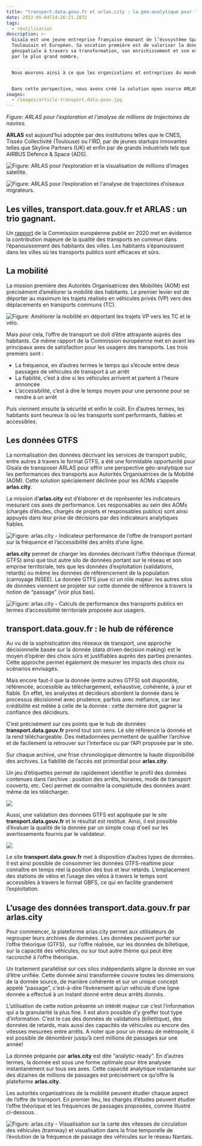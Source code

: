 ```yaml
---
title: "transport.data.gouv.fr et arlas.city : la géo-analytique pour les villes"
date: 2022-05-04T14:26:21.207Z
tags:
  - réutilisation
description: >-
  Gisaïa est une jeune entreprise française émanant de l’écosystème Spatial
  Toulousain et Européen. Sa vocation première est de valoriser la donnée
  géospatiale à travers sa transformation, son enrichissement et son exploration
  par le plus grand nombre. 


  Nous œuvrons ainsi à ce que les organisations et entreprises du monde entier puissent pleinement bénéficier de la valeur ajoutée nichée dans les données géospatiales et souvent inexploitées du fait de la complexité et de la volumétrie de cette dernière. 


  Dans cette perspective, nous avons créé la solution open source ARLAS. La solution allie technologies big data et géo-analytique pour offrir une toute nouvelle approche dans l’exploration et l’analyse de données référencées dans l’espace et dans le temps.
images:
  - /images/article-transport.data.gouv.jpg
---
```

*Figure: ARLAS pour l’exploration et l'analyse de millions de trajectoires de navires.*



**ARLAS** est aujourd’hui adoptée par des institutions telles que le CNES, Tisséo Collectivité (Toulouse) ou l’IRD, par de jeunes startups innovantes telles que Skyline Partners (UK) et enfin par de grands industriels tels que AIRBUS Defence & Space (ADS). 

![Figure: ARLAS pour l’exploration et la visualisation de millions d‘images satellite.](/images/article-transport.data.gouv1.jpg "Figure: ARLAS pour l’exploration et la visualisation de millions d‘images satellite.")



![Figure: ARLAS pour l’exploration et l'analyse de trajectoires d’oiseaux migrateurs.](/images/article-transport.data.gouv2.jpg "Figure: ARLAS pour l’exploration et l'analyse de trajectoires d’oiseaux migrateurs.")





## Les villes, transport.data.gouv.fr et ARLAS : un trio gagnant.

Un [rapport](https://ec.europa.eu/regional_policy/en/information/publications/reports/2020/report-on-the-quality-of-life-in-european-cities) de la Commission européenne publié en 2020 met en évidence la contribution majeure de la qualité des transports en commun dans l’épanouissement des habitants des villes. Les habitants s’épanouissent dans les villes où les transports publics sont efficaces et sûrs.

## La mobilité

La mission première des Autorités Organisatrices des Mobilités (AOM) est précisément d’améliorer la mobilité des habitants. Le premier levier est de déporter au maximum les trajets réalisés en véhicules privés (VP) vers des déplacements en transports communs (TC). 

![Figure: Améliorer la mobilité en déportant les trajets VP vers les TC et le vélo.](/images/article-transport.data.gouv3.jpg "Figure: Améliorer la mobilité en déportant les trajets VP vers les TC et le vélo.")





Mais pour cela, l’offre de transport se doit d’être attrayante auprès des habitants. Ce même rapport de la Commission européenne met en avant les principaux axes de satisfaction pour les usagers des transports. Les trois premiers sont :

* La fréquence, en d’autres termes le temps qui s’écoule entre deux passages de véhicules de transport à un arrêt
* La fiabilité, c’est à dire si les véhicules arrivent et partent à l’heure annoncée
* L’accessibilité, c’est à dire le temps moyen pour une personne pour se rendre à un arrêt

Puis viennent ensuite la sécurité et enfin le coût. En d’autres termes, les habitants sont heureux là où les transports sont performants, fiables et accessibles.


## Les données GTFS

La normalisation des données décrivant les services de transport public, entre autres à travers le format GTFS, a été une formidable opportunité pour Gisaïa de transposer ARLAS pour offrir une perspective géo-analytique sur les performances des transports aux Autorités Organisatrices de la Mobilité (AOM). Cette solution spécialement déclinée pour les AOMs s’appelle **arlas.city**.

La mission d’**arlas.city** est d’élaborer et de représenter les indicateurs mesurant ces axes de performance. Les responsables au sein des AOMs (chargés d’études, chargés de projets et responsables publics) sont ainsi appuyés dans leur prise de décisions par des indicateurs analytiques fiables.

![Figure: arlas.city - Indicateur performance de l’offre de transport portant sur la fréquence et l’accessibilité des arrêts d’une ligne.](/images/article-transport.data.gouv4.jpg "Figure: arlas.city - Indicateur performance de l’offre de transport portant sur la fréquence et l’accessibilité des arrêts d’une ligne.")





**arlas.city** permet de charger les données décrivant l’offre théorique (format GTFS) ainsi que tout autre silo de données portant sur le réseau et son emprise territoriale, tels que les données d’exploitation (validations,  retards) ou même les données de référencement de la population (carroyage INSEE). La donnée GTFS joue ici un rôle majeur: les autres silos de données viennent se projeter sur cette donnée de référence à travers la notion de “passage” (voir plus bas).

![Figure: arlas.city - Calculs de performance des transports publics en termes d’accessibilité territoriale proposée aux usagers.](/images/article-transport.data.gouv5.jpg "Figure: arlas.city - Calculs de performance des transports publics en termes d’accessibilité territoriale proposée aux usagers.")

## transport.data.gouv.fr : le hub de référence

Au vu de la sophistication des réseaux de transport, une approche décisionnelle basée sur la donnée (data driven decision making) est le moyen d’opérer des choix sûrs et justifiables auprès des parties prenantes. Cette approche permet également de mesurer les impacts des choix ou scénarios envisagés.

Mais encore faut-il que la donnée (entre autres GTFS) soit disponible, référencée, accessible au téléchargement, exhaustive, cohérente, à jour et fiable. En effet, les analystes et décideurs abordent la donnée dans le processus décisionnel avec prudence, parfois avec méfiance, car leur crédibilité est mêlée à celle de la donnée : cette dernière doit gagner la confiance des décideurs.

C’est précisément sur ces points que le hub de données **transport.data.gouv.fr** prend tout son sens. Le site référence la donnée et la rend téléchargeable. Des métadonnées permettent de qualifier l’archive et de facilement la retrouver sur l’interface ou par l’API proposée par le site.

Sur chaque archive, une frise chronologique démontre la haute disponibilité des archives. La fiabilité de l’accès est primordial pour **arlas.city**.

Un jeu d’étiquettes permet de rapidement identifier le profil des données contenues dans l’archive : position des arrêts, horaires, mode de transport couverts, etc. Ceci permet de connaître la complétude des données avant même de les télécharger.

![](/images/article-transport.data.gouv6.jpg)

Aussi, une validation des données GTFS est appliquée par le site **transport.data.gouv.fr** et le résultat est restitué. Ainsi, il est possible d’évaluer la qualité de la donnée par un simple coup d'oeil sur les avertissements fournis par le validateur.

![](/images/article-transport.data.gouv7.jpg)

Le site **transport.data.gouv.fr** met à disposition d’autres types de données.
Il est ainsi possible de consommer les données GTFS-realtime pour connaître en temps réel la position des bus et leur retards. L’emplacement des stations de vélos et l’usage des vélos à travers le temps sont accessibles à travers le format GBFS, ce qui en facilite grandement l’exploitation.

## L’usage des données transport.data.gouv.fr par arlas.city

Pour commencer, la plateforme arlas.city permet aux utilisateurs de regrouper leurs archives de données. Les données peuvent porter sur l’offre théorique (GTFS),  sur l’offre réalisée, sur les données de billetique, sur la capacité des véhicules, ou sur tout autre thème qui peut être raccroché à l’offre théorique. 

Un traitement parallélisé sur ces silos indépendants aligne la donnée en vue d’être unifiée. Cette donnée ainsi transformée couvre toutes les dimensions de la donnée source, de manière cohérente et sur un unique concept appelé “passage”, c'est-à-dire l’évènement qu’un véhicule d’une ligne donnée a effectué à un instant donné entre deux arrêts donnés. 

L’utilisation de cette notion présente un intérêt majeur car c’est l’information qui a la granularité la plus fine. Il est alors possible d’y greffer tout type d’information. C’est le cas des données de validations (billettique), des données de retards, mais aussi des capacités de véhicules ou encore des vitesses mesurées entre arrêts. A noter que pour un réseau de métropole, il est possible de dénombrer jusqu’à cent millions de passages sur une année!

La donnée préparée par **arlas.city** est dite “analytic-ready”. En d’autres termes, la donnée est sous une forme optimale pour être analysée instantanément sur tous ses axes. Cette capacité analytique instantanée sur des dizaines de millions de passages est précisément ce qu’offre la plateforme **arlas.city**.



Les autorités organisatrices de la mobilité peuvent étudier chaque aspect de l’offre de transport. En premier lieu, les chargés d’études peuvent étudier l’offre théorique et les fréquences de passages proposées, comme illustré ci-dessous.

![Figure: arlas.city - Visualisation sur la carte des vitesses de circulation des véhicules (tramway) et visualisation dans la frise temporelle de l’évolution de la fréquence de passage des véhicules sur le réseau Nantais.](/images/article-transport.data.gouv8.jpg "Figure: arlas.city - Visualisation sur la carte des vitesses de circulation des véhicules (tramway) et visualisation dans la frise temporelle de l’évolution de la fréquence de passage des véhicules sur le réseau Nantais.")